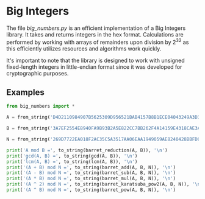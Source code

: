 
# Big Integers

The file *big_numbers.py* is an efficient implementation of a Big Integers library. It takes and returns integers in the hex format. Calculations are performed by working with arrays of remainders upon division by $2^{32}$ as this efficiently utilizes resources and algorithms work quickly. 

It's important to note that the library is designed to work with unsigned fixed-length integers in little-endian format since it was developed for cryptographic purposes.


## Examples

```python
from big_numbers import *

A = from_string('D4D2110984907B5625309D956521BAB4157B8B1ECE04043249A3D379AC112E5B9AF44E721E148D88A942744CF56A06B92D28A0DB950FE4CED2B41A0BD38BCE7D0BE1055CF5DE38F2A588C2C9A79A75011058C320A7B661C6CE1C36C7D870758307E5D2CF07D9B6E8D529779B6B2910DD17B6766A7EFEE215A98CAC300F2827DB')

B = from_string('3A7EF2554E8940FA9B93B2A5E822CC7BB262F4A14159E4318CAE3ABF5AEB1022EC6D01DEFAB48B528868679D649B445A753684C13F6C3ADBAB059D635A2882090FC166EA9F0AAACD16A062149E4A0952F7FAAB14A0E9D3CB0BE9200DBD3B0342496421826919148E617AF1DB66978B1FCD28F8408506B79979CCBCC7F7E5FDE7')

N = from_string('269D7722EA018F2AC35C5A3517AA06EAA1949059AE8240428BBFD0A8BE6E2EBF91223991F80D7413D6B2EB213E7122710EDEC617460FA0191F3901604619972018EBEF22D81AED9C56424014CADCC2CCDEE67D36A54BFC500230CA6693ABA057B374746622341ED6D52FE5A79E6860F54F197791B3FEF49FD534CB2C675B6BDB')

print('A mod B =', to_string(barret_reduction(A, B)), '\n')
print('gcd(A, B) =', to_string(gcd(A, B)), '\n')
print('lcm(A, B) =', to_string(lcm(A, B)), '\n')
print('(A + B) mod N =', to_string(barret_add(A, B, N)), '\n')
print('(A - B) mod N =', to_string(barret_sub(A, B, N)), '\n')
print('(A * B) mod N =', to_string(barret_mul(A, B, N)), '\n')
print('(A ^ 2) mod N =', to_string(barret_karatsuba_pow2(A, B, N)), '\n')
print('(A ^ B) mod N =', to_string(barret_pow(A, B, N)), '\n')
```
